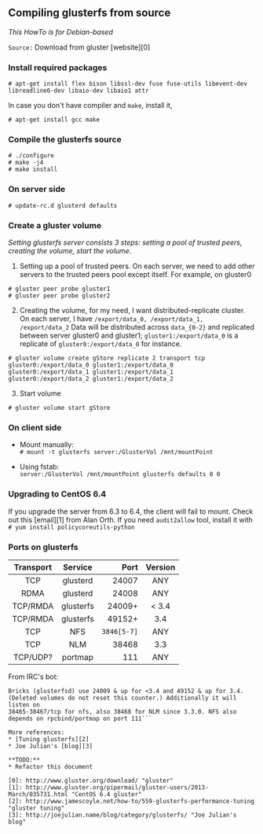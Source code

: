 ## Compiling glusterfs from source

*This HowTo is for Debian-based*

```Source:``` Download from gluster [website][0]

### Install required packages

```# apt-get install flex bison libssl-dev fuse fuse-utils libevent-dev libreadline6-dev libaio-dev libaio1 attr```

In case you don't have compiler and `make`, install it,

```# apt-get install gcc make```

### Compile the glusterfs source

```# ./configure```  
```# make -j4```  
```# make install```

### On server side
```# update-rc.d glusterd defaults```

### Create a gluster volume
_Setting glusterfs server consists 3 steps: setting a pool of trusted peers,
creating the volume, start the volume._

1) Setting up a pool of trusted peers. On each server, we need to add other
servers to the trusted peers pool except itself. For example, on gluster0

```# gluster peer probe gluster1```  
```# gluster peer probe gluster2```

2) Creating the volume, for my need, I want distributed-replicate cluster.
On each server, I have ```/export/data_0, /export/data_1, /export/data_2```
Data will be distributed across ```data_{0-2}``` and replicated between
server gluster0 and gluster1; ```gluster1:/export/data_0``` is a replicate
of ```gluster0:/export/data_0``` for instance.

```# gluster volume create gStore replicate 2 transport tcp gluster0:/export/data_0 gluster1:/export/data_0 gluster0:/export/data_1 gluster1:/export/data_1 gluster0:/export/data_2 gluster1:/export/data_2```

3) Start volume

```# gluster volume start gStore```

### On client side
* Mount manually:  
```# mount -t glusterfs server:/GlusterVol /mnt/mountPoint```  

* Using fstab:  
```server:/GlusterVol /mnt/mountPoint glusterfs defaults 0 0```

### Upgrading to CentOS 6.4

If you upgrade the server from 6.3 to 6.4, the client will fail to mount.
Check out this [email][1] from Alan Orth. If you need `audit2allow` tool,
install it with
```# yum install policycoreutils-python```

### Ports on glusterfs

| Transport | Service    | Port      | Version |
|:---------:|:----------:|----------:|:-------:|
| TCP       | glusterd   | 24007     |     ANY |
| RDMA      | glusterd   | 24008     |     ANY |
| TCP/RMDA  | glusterfs  | 24009+    |  < 3.4  |
| TCP/RMDA  | glusterfs  | 49152+    |    3.4  |
| TCP       | NFS        | `3846[5-7]` |    ANY  |
| TCP       | NLM        | 38468     |    3.3  |
| TCP/UDP?  | portmap    | 111       |    ANY  |

From IRC's bot:
```glusterd's management port is 24007/tcp and 24008/tcp if you use rdma.
Bricks (glusterfsd) use 24009 & up for <3.4 and 49152 & up for 3.4.  
(Deleted volumes do not reset this counter.) Additionally it will listen on
38465-38467/tcp for nfs, also 38468 for NLM since 3.3.0. NFS also depends on rpcbind/portmap on port 111```

More references:  
* [Tuning glusterfs][2]  
* Joe Julian's [blog][3]

**TODO:**
* Refactor this document

[0]: http://www.gluster.org/download/ "gluster"
[1]: http://www.gluster.org/pipermail/gluster-users/2013-March/035731.html "CentOS 6.4 gluster"
[2]: http://www.jamescoyle.net/how-to/559-glusterfs-performance-tuning "gluster tuning"
[3]: http://joejulian.name/blog/category/glusterfs/ "Joe Julian's blog"

